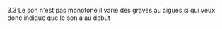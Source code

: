 3.3 Le son n'est pas monotone il varie des graves au aigues si qui veux donc indique que le son a au debut 